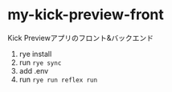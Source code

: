 # my-kick-preview-front

Kick Previewアプリのフロント&バックエンド

1. rye install
2. run `rye sync`
3. add .env
4. run `rye run reflex run`